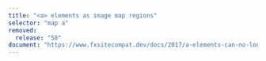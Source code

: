 ```yaml
---
title: "<a> elements as image map regions"
selector: "map a"
removed:
  release: "58"
document: "https://www.fxsitecompat.dev/docs/2017/a-elements-can-no-longer-be-used-as-image-map-regions/"
---
```

